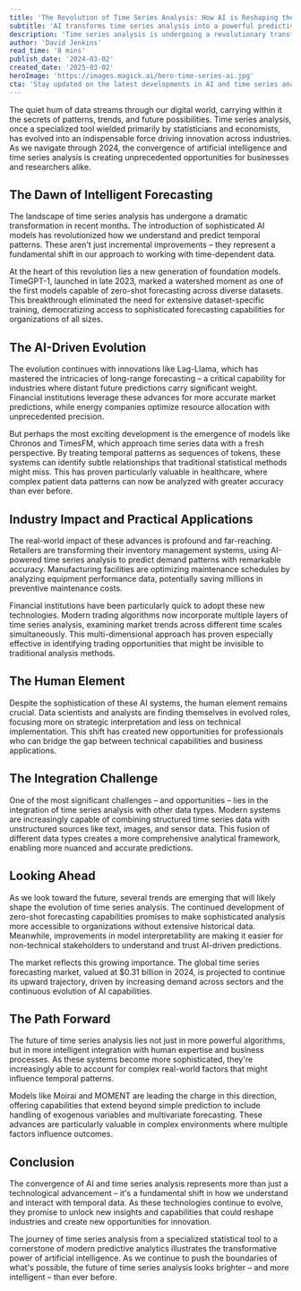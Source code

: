 ```yaml
---
title: 'The Revolution of Time Series Analysis: How AI is Reshaping the Future of Predictive Analytics'
subtitle: 'AI transforms time series analysis into a powerful predictive tool'
description: 'Time series analysis is undergoing a revolutionary transformation through AI integration. From zero-shot forecasting capabilities to sophisticated predictive models, discover how this evolution is reshaping industries and creating new opportunities for innovation across sectors.'
author: 'David Jenkins'
read_time: '8 mins'
publish_date: '2024-03-02'
created_date: '2025-03-02'
heroImage: 'https://images.magick.ai/hero-time-series-ai.jpg'
cta: 'Stay updated on the latest developments in AI and time series analysis by following us on LinkedIn. Join our community of data scientists, analysts, and industry leaders shaping the future of predictive analytics.'
---
```


The quiet hum of data streams through our digital world, carrying within it the secrets of patterns, trends, and future possibilities. Time series analysis, once a specialized tool wielded primarily by statisticians and economists, has evolved into an indispensable force driving innovation across industries. As we navigate through 2024, the convergence of artificial intelligence and time series analysis is creating unprecedented opportunities for businesses and researchers alike.

## The Dawn of Intelligent Forecasting

The landscape of time series analysis has undergone a dramatic transformation in recent months. The introduction of sophisticated AI models has revolutionized how we understand and predict temporal patterns. These aren't just incremental improvements – they represent a fundamental shift in our approach to working with time-dependent data.

At the heart of this revolution lies a new generation of foundation models. TimeGPT-1, launched in late 2023, marked a watershed moment as one of the first models capable of zero-shot forecasting across diverse datasets. This breakthrough eliminated the need for extensive dataset-specific training, democratizing access to sophisticated forecasting capabilities for organizations of all sizes.

## The AI-Driven Evolution

The evolution continues with innovations like Lag-Llama, which has mastered the intricacies of long-range forecasting – a critical capability for industries where distant future predictions carry significant weight. Financial institutions leverage these advances for more accurate market predictions, while energy companies optimize resource allocation with unprecedented precision.

But perhaps the most exciting development is the emergence of models like Chronos and TimesFM, which approach time series data with a fresh perspective. By treating temporal patterns as sequences of tokens, these systems can identify subtle relationships that traditional statistical methods might miss. This has proven particularly valuable in healthcare, where complex patient data patterns can now be analyzed with greater accuracy than ever before.

## Industry Impact and Practical Applications

The real-world impact of these advances is profound and far-reaching. Retailers are transforming their inventory management systems, using AI-powered time series analysis to predict demand patterns with remarkable accuracy. Manufacturing facilities are optimizing maintenance schedules by analyzing equipment performance data, potentially saving millions in preventive maintenance costs.

Financial institutions have been particularly quick to adopt these new technologies. Modern trading algorithms now incorporate multiple layers of time series analysis, examining market trends across different time scales simultaneously. This multi-dimensional approach has proven especially effective in identifying trading opportunities that might be invisible to traditional analysis methods.

## The Human Element

Despite the sophistication of these AI systems, the human element remains crucial. Data scientists and analysts are finding themselves in evolved roles, focusing more on strategic interpretation and less on technical implementation. This shift has created new opportunities for professionals who can bridge the gap between technical capabilities and business applications.

## The Integration Challenge

One of the most significant challenges – and opportunities – lies in the integration of time series analysis with other data types. Modern systems are increasingly capable of combining structured time series data with unstructured sources like text, images, and sensor data. This fusion of different data types creates a more comprehensive analytical framework, enabling more nuanced and accurate predictions.

## Looking Ahead

As we look toward the future, several trends are emerging that will likely shape the evolution of time series analysis. The continued development of zero-shot forecasting capabilities promises to make sophisticated analysis more accessible to organizations without extensive historical data. Meanwhile, improvements in model interpretability are making it easier for non-technical stakeholders to understand and trust AI-driven predictions.

The market reflects this growing importance. The global time series forecasting market, valued at $0.31 billion in 2024, is projected to continue its upward trajectory, driven by increasing demand across sectors and the continuous evolution of AI capabilities.

## The Path Forward

The future of time series analysis lies not just in more powerful algorithms, but in more intelligent integration with human expertise and business processes. As these systems become more sophisticated, they're increasingly able to account for complex real-world factors that might influence temporal patterns.

Models like Moirai and MOMENT are leading the charge in this direction, offering capabilities that extend beyond simple prediction to include handling of exogenous variables and multivariate forecasting. These advances are particularly valuable in complex environments where multiple factors influence outcomes.

## Conclusion

The convergence of AI and time series analysis represents more than just a technological advancement – it's a fundamental shift in how we understand and interact with temporal data. As these technologies continue to evolve, they promise to unlock new insights and capabilities that could reshape industries and create new opportunities for innovation.

The journey of time series analysis from a specialized statistical tool to a cornerstone of modern predictive analytics illustrates the transformative power of artificial intelligence. As we continue to push the boundaries of what's possible, the future of time series analysis looks brighter – and more intelligent – than ever before.